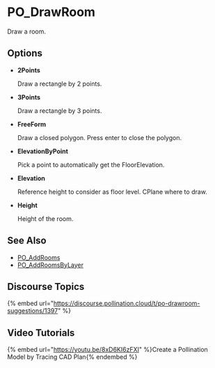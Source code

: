 # PO_DrawRoom

Draw a room.

## Options

* **2Points**

  Draw a rectangle by 2 points.

* **3Points**

  Draw a rectangle by 3 points.

* **FreeForm**

  Draw a closed polygon. Press enter to close the polygon.

* **ElevationByPoint**

  Pick a point to automatically get the FloorElevation.

* **Elevation**

  Reference height to consider as floor level. CPlane where to draw.

* **Height**

  Height of the room.


## See Also

* [PO_AddRooms](./po_addrooms.md)
* [PO_AddRoomsByLayer](./po_addroomsbylayer.md)

## Discourse Topics

{% embed url="https://discourse.pollination.cloud/t/po-drawroom-suggestions/1397" %}
## Video Tutorials

{% embed url="https://youtu.be/8xD6KI6zFXI" %}Create a Pollination Model by Tracing CAD Plan{% endembed %}
